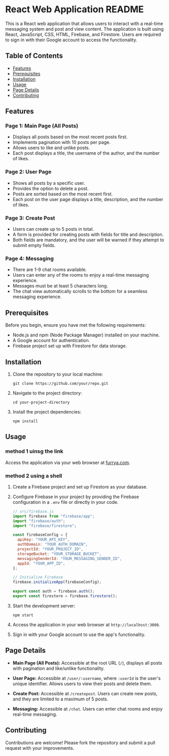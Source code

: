 # React Web Application README

This is a React web application that allows users to interact with a real-time messaging system and post and view content. The application is built using React, JavaScript, CSS, HTML, Firebase, and Firestore. Users are required to sign in with their Google account to access the functionality.

## Table of Contents

- [Features](#features)
- [Prerequisites](#prerequisites)
- [Installation](#installation)
- [Usage](#usage)
- [Page Details](#page-details)
- [Contributing](#contributing)

## Features

### Page 1: Main Page (All Posts)

- Displays all posts based on the most recent posts first.
- Implements pagination with 10 posts per page.
- Allows users to like and unlike posts.
- Each post displays a title, the username of the author, and the number of likes.

### Page 2: User Page

- Shows all posts by a specific user.
- Provides the option to delete a post.
- Posts are sorted based on the most recent first.
- Each post on the user page displays a title, description, and the number of likes.

### Page 3: Create Post

- Users can create up to 5 posts in total.
- A form is provided for creating posts with fields for title and description.
- Both fields are mandatory, and the user will be warned if they attempt to submit empty fields.

### Page 4: Messaging

- There are 1-9 chat rooms available.
- Users can enter any of the rooms to enjoy a real-time messaging experience.
- Messages must be at least 5 characters long.
- The chat view automatically scrolls to the bottom for a seamless messaging experience.

## Prerequisites

Before you begin, ensure you have met the following requirements:

- Node.js and npm (Node Package Manager) installed on your machine.
- A Google account for authentication.
- Firebase project set up with Firestore for data storage.

## Installation

1. Clone the repository to your local machine:

   ```shell
   git clone https://github.com/your/repo.git
   ```

2. Navigate to the project directory:

   ```shell
   cd your-project-directory
   ```

3. Install the project dependencies:

   ```shell
   npm install
   ```

## Usage
### method 1 uinsg the link

Access the application via your web browser at [furrya.com](https://chatapp-22a6b.firebaseapp.com/).

### method 2 using a shell
1. Create a Firebase project and set up Firestore as your database.

2. Configure Firebase in your project by providing the Firebase configuration in a `.env` file or directly in your code.

   ```javascript
   // src/firebase.js
   import firebase from "firebase/app";
   import "firebase/auth";
   import "firebase/firestore";

   const firebaseConfig = {
     apiKey: "YOUR_API_KEY",
     authDomain: "YOUR_AUTH_DOMAIN",
     projectId: "YOUR_PROJECT_ID",
     storageBucket: "YOUR_STORAGE_BUCKET",
     messagingSenderId: "YOUR_MESSAGING_SENDER_ID",
     appId: "YOUR_APP_ID",
   };

   // Initialize Firebase
   firebase.initializeApp(firebaseConfig);

   export const auth = firebase.auth();
   export const firestore = firebase.firestore();
   ```

3. Start the development server:

   ```shell
   npm start
   ```

4. Access the application in your web browser at `http://localhost:3000`.

5. Sign in with your Google account to use the app's functionality.

## Page Details

- **Main Page (All Posts):** Accessible at the root URL (`/`), displays all posts with pagination and like/unlike functionality.

- **User Page:** Accessible at `/user/:username`, where `:userId` is the user's unique identifier. Allows users to view their posts and delete them.

- **Create Post:** Accessible at `/createpost`. Users can create new posts, and they are limited to a maximum of 5 posts.

- **Messaging:** Accessible at `/chat`. Users can enter chat rooms and enjoy real-time messaging.

## Contributing

Contributions are welcome! Please fork the repository and submit a pull request with your improvements.
